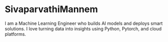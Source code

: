 # SivaparvathiMannem
I am a Machine Learning Engineer who builds AI models and deploys smart solutions. I love turning data into insights using Python, Pytorch, and cloud platforms.
